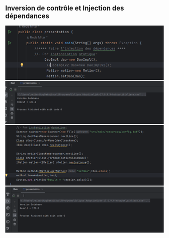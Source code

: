 <h2>Inversion de contrôle et Injection des dépendances</h2>
<img src="captures/static.png"></img>
<img src="captures/resultStatic.png"></img>
<img src="captures/dynamique.png"></img>
<img src="captures/resultDynamique.png"></img>